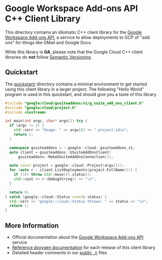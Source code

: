 # Google Workspace Add-ons API C++ Client Library

This directory contains an idiomatic C++ client library for the
[Google Workspace Add-ons API][cloud-service-docs], a service to allow
deployments to GCP of "add ons" for things like GMail and Google Docs.

While this library is **GA**, please note that the Google Cloud C++ client
libraries do **not** follow [Semantic Versioning](https://semver.org/).

## Quickstart

The [quickstart/](quickstart/README.md) directory contains a minimal environment
to get started using this client library in a larger project. The following
"Hello World" program is used in this quickstart, and should give you a taste of
this library.

<!-- inject-quickstart-start -->

```cc
#include "google/cloud/gsuiteaddons/v1/g_suite_add_ons_client.h"
#include "google/cloud/project.h"
#include <iostream>

int main(int argc, char* argv[]) try {
  if (argc != 2) {
    std::cerr << "Usage: " << argv[0] << " project-id\n";
    return 1;
  }

  namespace gsuiteaddons = ::google::cloud::gsuiteaddons_v1;
  auto client = gsuiteaddons::GSuiteAddOnsClient(
      gsuiteaddons::MakeGSuiteAddOnsConnection());

  auto const project = google::cloud::Project(argv[1]);
  for (auto r : client.ListDeployments(project.FullName())) {
    if (!r) throw std::move(r).status();
    std::cout << r->DebugString() << "\n";
  }

  return 0;
} catch (google::cloud::Status const& status) {
  std::cerr << "google::cloud::Status thrown: " << status << "\n";
  return 1;
}
```

<!-- inject-quickstart-end -->

## More Information

- Official documentation about the
  [Google Workspace Add-ons API][cloud-service-docs] service
- [Reference doxygen documentation][doxygen-link] for each release of this
  client library
- Detailed header comments in our [public `.h`][source-link] files

[cloud-service-docs]: https://developers.google.com/workspace/add-ons
[doxygen-link]: https://cloud.google.com/cpp/docs/reference/gsuiteaddons/latest/
[source-link]: https://github.com/googleapis/google-cloud-cpp/tree/main/google/cloud/gsuiteaddons
